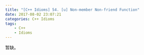 ```yaml
---
title: "[C++ Idioms] 54. [u] Non-member Non-friend Function"
date: 2017-08-02 23:07:21
categories: C++ Idioms
tags:
    - C++
    - Idioms
---
```

暂缺。
